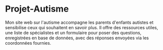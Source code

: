 # Projet-Autisme
Mon site web sur l'autisme accompagne les parents d'enfants autistes et sensibilise ceux qui souhaitent en savoir plus. Il offre des ressources utiles, une liste de spécialistes et un formulaire pour poser des questions, enregistrées en base de données, avec des réponses envoyées via les coordonnées fournies.
